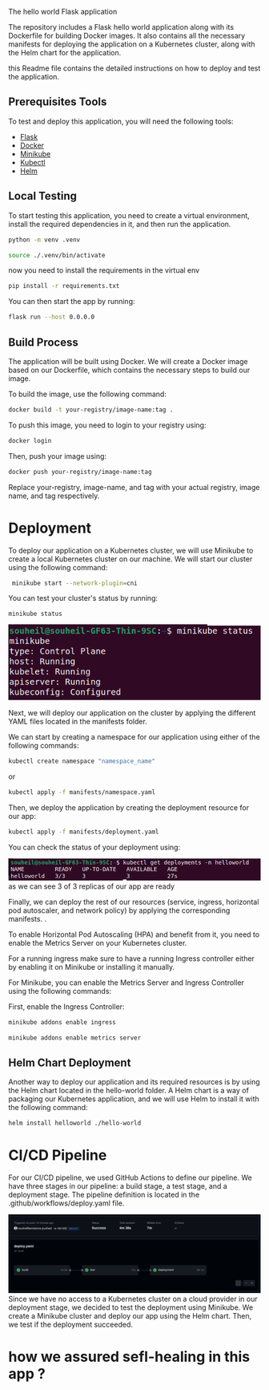 The hello world Flask application

The repository includes a Flask hello world application along with its Dockerfile for building Docker images. It also contains all the necessary manifests for deploying the application on a Kubernetes cluster, along with the Helm chart for the application.


this Readme file contains  the detailed instructions on how to deploy and test the application.


## Prerequisites Tools

To test and deploy this application, you will need the following tools:

- [Flask](https://flask.palletsprojects.com/en/3.0.x/installation/)
- [Docker](https://docs.docker.com/engine/install/)
- [Minikube](https://minikube.sigs.k8s.io/docs/start/)
- [Kubectl](https://kubernetes.io/docs/tasks/tools/install-kubectl-linux/)
- [Helm](https://helm.sh/docs/intro/install/)


## Local Testing

To start testing this application, you need to create a virtual environment, install the required dependencies in it, and then run the application.

```bash
python -m venv .venv
```
```bash
source ./.venv/bin/activate
```
now you need to install the requirements in the virtual env

```bash
pip install -r requirements.txt
```

You can then start the app by running:

```bash
flask run --host 0.0.0.0 
```

## Build Process

The application will be built using Docker. We will create a Docker image based on our Dockerfile, which contains the necessary steps to build our image.

To build the image, use the following command:

```bash
docker build -t your-registry/image-name:tag .
```

To push this image, you need to login to your registry using:

```bash
docker login
```

Then, push your image using:

```bash
docker push your-registry/image-name:tag
```
Replace your-registry, image-name, and tag with your actual registry, image name, and tag respectively.


# Deployment

To deploy our application on a Kubernetes cluster, we will use Minikube to create a local Kubernetes cluster on our machine. We will start our cluster using the following command:

```bash
 minikube start --network-plugin=cni
 ```

You can test your cluster's status by running: 

 ```
 minikube status
 ```
 ![Alt text](doc_images/image.png)

Next, we will deploy our application on the cluster by applying the different YAML files located in the manifests folder.

We can start by creating a namespace for our application using either of the following commands: 

```bash
kubectl create namespace "namespace_name"
```
or 
``` bash
kubectl apply -f manifests/namespace.yaml
```
Then, we deploy the application by creating the deployment resource for our app:
```bash
kubectl apply -f manifests/deployment.yaml 
```

You can check the status of your deployment using:

![Alt text](doc_images/image-1.png)
as we can see 3 of 3 replicas of our app are ready



Finally, we can deploy the rest of our resources (service, ingress, horizontal pod autoscaler, and network policy) by applying the corresponding manifests.
.

To enable Horizontal Pod Autoscaling (HPA) and benefit from it, you need to enable the Metrics Server on your Kubernetes cluster. 

For a running ingress make sure to have a running Ingress controller either by enabling it on Minikube or installing it manually.

For Minikube, you can enable the Metrics Server and Ingress Controller using the following commands:

First, enable the Ingress Controller:

```bash
minikube addons enable ingress
```

```bash
minikube addons enable metrics server
```

## Helm Chart Deployment

Another way to deploy our application and its required resources is by using the Helm chart located in the hello-world folder. A Helm chart is a way of packaging our Kubernetes application, and we will use Helm to install it with the following command:

```bash
helm install helloworld ./hello-world
```


# CI/CD Pipeline

For our CI/CD pipeline, we used GitHub Actions to define our pipeline. We have three stages in our pipeline: a build stage, a test stage, and a deployment stage. The pipeline definition is located in the .github/workflows/deploy.yaml file.

![Alt text](doc_images/image-2.png)
Since we have no access to a Kubernetes cluster on a cloud provider in our deployment stage, we decided to test the deployment using Minikube. We create a Minikube cluster and deploy our app using the Helm chart. Then, we test if the deployment succeeded.

# how we assured sefl-healing in this app ?
